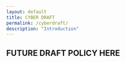 ```yaml
---
layout: default
title: CYBER DRAFT
permalink: /cyberdraft/
description: "Introduction"
---
```


## FUTURE DRAFT POLICY HERE 
